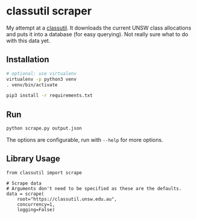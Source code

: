 classutil scraper
=================

My attempt at a [classutil](http://classutil.unsw.edu.au). It downloads the current UNSW class
allocations and puts it into a database (for easy querying). Not really sure what to do with
this data yet.

## Installation
```bash
# optional: use virtualenv
virtualenv -p python3 venv
. venv/bin/activate

pip3 install -r requirements.txt
```
## Run
```sh
python scrape.py output.json
```

The options are configurable, run with `--help` for more options.


## Library Usage
```py3
from classutil import scrape

# Scrape data
# Arguments don't need to be specified as these are the defaults.
data = scrape(
	root="https://classutil.unsw.edu.au",
	concurrency=1,
	logging=False)
```
